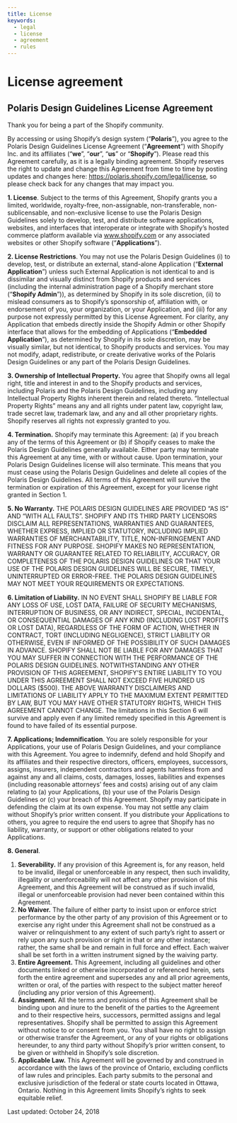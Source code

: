 ```yaml
---
title: License
keywords:
  - legal
  - license
  - agreement
  - rules
---
```


# License agreement

## Polaris Design Guidelines License Agreement

Thank you for being a part of the Shopify community.

By accessing or using Shopify’s design system (“**Polaris**”), you agree to the Polaris Design Guidelines License Agreement (“**Agreement**”) with Shopify Inc. and its affiliates (“**we**”, “**our**”, “**us**” or “**Shopify**”). Please read this Agreement carefully, as it is a legally binding agreement. Shopify reserves the right to update and change this Agreement from time to time by posting updates and changes here: https://polaris.shopify.com/legal/license, so please check back for any changes that may impact you.

**1. License**. Subject to the terms of this Agreement, Shopify grants you a limited, worldwide, royalty-free, non-assignable, non-transferable, non-sublicensable, and non-exclusive license to use the Polaris Design Guidelines solely to develop, test, and distribute software applications, websites, and interfaces that interoperate or integrate with Shopify’s hosted commerce platform available via www.shopify.com or any associated websites or other Shopify software (“**Applications**”).

**2. License Restrictions**. You may not use the Polaris Design Guidelines (i) to develop, test, or distribute an external, stand-alone Application (“**External Application**”) unless such External Application is not identical to and is dissimilar and visually distinct from Shopify products and services (including the internal administration page of a Shopify merchant store (“**Shopify Admin**”)), as determined by Shopify in its sole discretion, (ii) to mislead consumers as to Shopify’s sponsorship of, affiliation with, or endorsement of you, your organization, or your Application, and (iii) for any purpose not expressly permitted by this License Agreement. For clarity, any Application that embeds directly inside the Shopify Admin or other Shopify interface that allows for the embedding of Applications (“**Embedded Application**”), as determined by Shopify in its sole discretion, may be visually similar, but not identical, to Shopify products and services. You may not modify, adapt, redistribute, or create derivative works of the Polaris Design Guidelines or any part of the Polaris Design Guidelines.

**3. Ownership of Intellectual Property.** You agree that Shopify owns all legal right, title and interest in and to the Shopify products and services, including Polaris and the Polaris Design Guidelines, including any Intellectual Property Rights inherent therein and related thereto. “Intellectual Property Rights” means any and all rights under patent law, copyright law, trade secret law, trademark law, and any and all other proprietary rights. Shopify reserves all rights not expressly granted to you.

**4. Termination.** Shopify may terminate this Agreement: (a) if you breach any of the terms of this Agreement or (b) if Shopify ceases to make the Polaris Design Guidelines generally available. Either party may terminate this Agreement at any time, with or without cause. Upon termination, your Polaris Design Guidelines license will also terminate. This means that you must cease using the Polaris Design Guidelines and delete all copies of the Polaris Design Guidelines. All terms of this Agreement will survive the termination or expiration of this Agreement, except for your license right granted in Section 1.

**5. No Warranty.** THE POLARIS DESIGN GUIDELINES ARE PROVIDED “AS IS” AND “WITH ALL FAULTS”. SHOPIFY AND ITS THIRD PARTY LICENSORS DISCLAIM ALL REPRESENTATIONS, WARRANTIES AND GUARANTEES, WHETHER EXPRESS, IMPLIED OR STATUTORY, INCLUDING IMPLIED WARRANTIES OF MERCHANTABILITY, TITLE, NON-INFRINGEMENT AND FITNESS FOR ANY PURPOSE. SHOPIFY MAKES NO REPRESENTATION, WARRANTY OR GUARANTEE RELATED TO RELIABILITY, ACCURACY, OR COMPLETENESS OF THE POLARIS DESIGN GUIDELINES OR THAT YOUR USE OF THE POLARIS DESIGN GUIDELINES WILL BE SECURE, TIMELY, UNINTERRUPTED OR ERROR-FREE. THE POLARIS DESIGN GUIDELINES MAY NOT MEET YOUR REQUIREMENTS OR EXPECTATIONS.

**6. Limitation of Liability.** IN NO EVENT SHALL SHOPIFY BE LIABLE FOR ANY LOSS OF USE, LOST DATA, FAILURE OF SECURITY MECHANISMS, INTERRUPTION OF BUSINESS, OR ANY INDIRECT, SPECIAL, INCIDENTAL, OR CONSEQUENTIAL DAMAGES OF ANY KIND (INCLUDING LOST PROFITS OR LOST DATA), REGARDLESS OF THE FORM OF ACTION, WHETHER IN CONTRACT, TORT (INCLUDING NEGLIGENCE), STRICT LIABILITY OR OTHERWISE, EVEN IF INFORMED OF THE POSSIBILITY OF SUCH DAMAGES IN ADVANCE. SHOPIFY SHALL NOT BE LIABLE FOR ANY DAMAGES THAT YOU MAY SUFFER IN CONNECTION WITH THE PERFORMANCE OF THE POLARIS DESIGN GUIDELINES. NOTWITHSTANDING ANY OTHER PROVISION OF THIS AGREEMENT, SHOPIFY’S ENTIRE LIABILITY TO YOU UNDER THIS AGREEMENT SHALL NOT EXCEED FIVE HUNDRED US DOLLARS (\$500). THE ABOVE WARRANTY DISCLAIMERS AND LIMITATIONS OF LIABILITY APPLY TO THE MAXIMUM EXTENT PERMITTED BY LAW, BUT YOU MAY HAVE OTHER STATUTORY RIGHTS, WHICH THIS AGREEMENT CANNOT CHANGE. The limitations in this Section 6 will survive and apply even if any limited remedy specified in this Agreement is found to have failed of its essential purpose.

**7. Applications; Indemnification**. You are solely responsible for your Applications, your use of Polaris Design Guidelines, and your compliance with this Agreement. You agree to indemnify, defend and hold Shopify and its affiliates and their respective directors, officers, employees, successors, assigns, insurers, independent contractors and agents harmless from and against any and all claims, costs, damages, losses, liabilities and expenses (including reasonable attorneys’ fees and costs) arising out of any claim relating to (a) your Applications, (b) your use of the Polaris Design Guidelines or (c) your breach of this Agreement. Shopify may participate in defending the claim at its own expense. You may not settle any claim without Shopify’s prior written consent. If you distribute your Applications to others, you agree to require the end users to agree that Shopify has no liability, warranty, or support or other obligations related to your Applications.

**8. General**.

1. **Severability.** If any provision of this Agreement is, for any reason, held to be invalid, illegal or unenforceable in any respect, then such invalidity, illegality or unenforceability will not affect any other provision of this Agreement, and this Agreement will be construed as if such invalid, illegal or unenforceable provision had never been contained within this Agreement.
1. **No Waiver.** The failure of either party to insist upon or enforce strict performance by the other party of any provision of this Agreement or to exercise any right under this Agreement shall not be construed as a waiver or relinquishment to any extent of such party’s right to assert or rely upon any such provision or right in that or any other instance; rather, the same shall be and remain in full force and effect. Each waiver shall be set forth in a written instrument signed by the waiving party.
1. **Entire Agreement.** This Agreement, including all guidelines and other documents linked or otherwise incorporated or referenced herein, sets forth the entire agreement and supersedes any and all prior agreements, written or oral, of the parties with respect to the subject matter hereof (including any prior version of this Agreement).
1. **Assignment.** All the terms and provisions of this Agreement shall be binding upon and inure to the benefit of the parties to the Agreement and to their respective heirs, successors, permitted assigns and legal representatives. Shopify shall be permitted to assign this Agreement without notice to or consent from you. You shall have no right to assign or otherwise transfer the Agreement, or any of your rights or obligations hereunder, to any third party without Shopify’s prior written consent, to be given or withheld in Shopify’s sole discretion.
1. **Applicable Law.** This Agreement will be governed by and construed in accordance with the laws of the province of Ontario, excluding conflicts of law rules and principles. Each party submits to the personal and exclusive jurisdiction of the federal or state courts located in Ottawa, Ontario. Nothing in this Agreement limits Shopify’s rights to seek equitable relief.

Last updated: October 24, 2018
